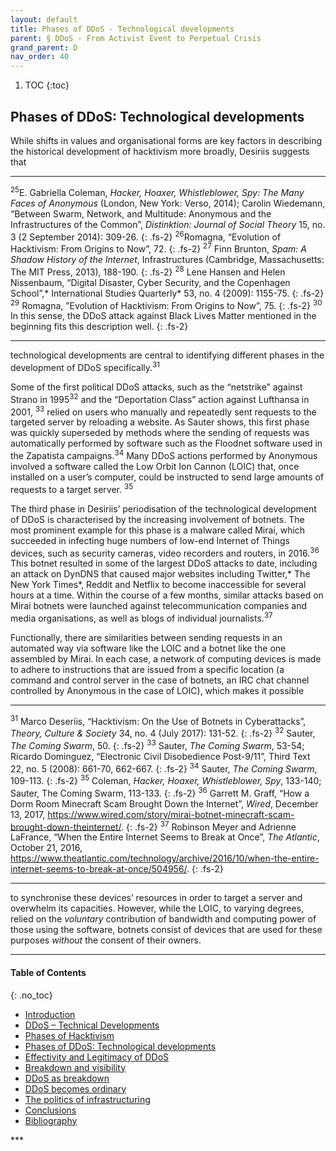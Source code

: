 ```yaml
---
layout: default
title: Phases of DDoS - Technological developments 
parent: § DDoS - From Activist Event to Perpetual Crisis  
grand_parent: D 
nav_order: 40 
---
```

<style>
.dont-break-out {
  /* These are technically the same, but use both */
  overflow-wrap: break-word;
  word-wrap: break-word;

     -ms-word-break: break-all;
  /* This is the dangerous one in WebKit, as it breaks things wherever */
  word-break: break-all;
  /* Instead use this non-standard one: */
  word-break: break-word;
}

.youtube-container {
    position: relative;
    width: 100%;
    height: 0;
    padding-bottom: 56.25%;
}
.youtube-video {
    position: absolute;
    top: 0;
    left: 0;
    width: 100%;
    height: 100%;
}

</style>

<div class="dont-break-out" markdown="1">

1. TOC
{:toc}

## Phases of DDoS: Technological developments
While shifts in values and organisational forms are key factors in describing the historical development of hacktivism more broadly, Desiriis suggests that

***
<sup>25</sup>E. Gabriella Coleman, *Hacker, Hoaxer, Whistleblower, Spy: The Many Faces of Anonymous* (London, New York: Verso, 2014); Carolin Wiedemann, “Between Swarm, Network, and Multitude: Anonymous and the Infrastructures of the Common”, *Distinktion: Journal of Social Theory* 15, no. 3 (2 September 2014): 309-26. 
{: .fs-2}
<sup>26</sup>Romagna, “Evolution of Hacktivism: From Origins to Now”, 72. 
{: .fs-2}
<sup>27</sup> Finn Brunton, *Spam: A Shadow History of the Internet*, Infrastructures (Cambridge, Massachusetts: The MIT Press, 2013), 188-190. 
{: .fs-2}
<sup>28</sup> Lene Hansen and Helen Nissenbaum, “Digital Disaster, Cyber Security, and the Copenhagen School”,* International Studies Quarterly* 53, no. 4 (2009): 1155-75. 
{: .fs-2}
<sup>29</sup> Romagna, ”Evolution of Hacktivism: From Origins to Now”, 75.
{: .fs-2}
<sup>30</sup> In this sense, the DDoS attack against Black Lives Matter mentioned in the beginning fits this description well.
{: .fs-2}
***

technological developments are central to identifying different phases in the development of DDoS specifically.<sup>31</sup>

Some of the first political DDoS attacks, such as the “netstrike” against Strano in 1995<sup>32</sup> and the “Deportation Class” action against Lufthansa in 2001, <sup>33</sup> relied on users who manually and repeatedly sent requests to the targeted server by reloading a website. As Sauter shows, this first phase was quickly superseded by methods where the sending of requests was automatically performed by software such as the Floodnet software used in the Zapatista campaigns.<sup>34</sup> Many DDoS actions performed by Anonymous involved a software called the Low Orbit Ion Cannon (LOIC) that, once installed on a user’s computer, could be instructed to send large amounts of requests to a target server. <sup>35</sup>

The third phase in Desiriis’ periodisation of the technological development of DDoS is characterised by the increasing involvement of botnets. The most prominent example for this phase is a malware called Mirai, which succeeded in infecting huge numbers of low-end Internet of Things devices, such as security cameras, video recorders and routers, in 2016.<sup>36</sup> This botnet resulted in some of the largest DDoS attacks to date, including an attack on DynDNS that caused major websites including Twitter,* The New York Times*, Reddit and Netflix to become inaccessible for several hours at a time. Within the course of a few months, similar attacks based on Mirai botnets were launched against telecommunication companies and media organisations, as well as blogs of individual journalists.<sup>37</sup>

Functionally, there are similarities between sending requests in an automated way via software like the LOIC and a botnet like the one assembled by Mirai. In each case, a network of computing devices is made to adhere to instructions that are issued from a specific location (a command and control server in the case of botnets, an IRC chat channel controlled by Anonymous in the case of LOIC), which makes it possible

***
<sup>31</sup> Marco Deseriis, “Hacktivism: On the Use of Botnets in Cyberattacks”, *Theory, Culture & Society* 34, no. 4 (July 2017): 131-52. 
{: .fs-2}
<sup>32</sup> Sauter, *The Coming Swarm*, 50. 
{: .fs-2}
<sup>33</sup> Sauter, *The Coming Swarm*, 53-54; Ricardo Dominguez, “Electronic Civil Disobedience Post-9/11”, Third Text 22, no. 5 (2008): 661-70, 662-667. 
{: .fs-2}
<sup>34</sup> Sauter, *The Coming Swarm*, 109-113. 
{: .fs-2}
<sup>35</sup> Coleman, *Hacker, Hoaxer, Whistleblower, Spy*, 133-140; Sauter, The Coming Swarm, 113-133. 
{: .fs-2}
<sup>36</sup> Garrett M. Graff, “How a Dorm Room Minecraft Scam Brought Down the Internet”, *Wired*, December 13, 2017, https://www.wired.com/story/mirai-botnet-minecraft-scam-brought-down-theinternet/. 
{: .fs-2}
<sup>37</sup> Robinson Meyer and Adrienne LaFrance, “When the Entire Internet Seems to Break at Once”, *The Atlantic*, October 21, 2016, https://www.theatlantic.com/technology/archive/2016/10/when-the-entire-internet-seems-to-break-at-once/504956/.
{: .fs-2}
***

to synchronise these devices’ resources in order to target a server and overwhelm its capacities. However, while the LOIC, to varying degrees, relied on the *voluntary* contribution of bandwidth and computing power of those using the software, botnets consist of devices that are used for these purposes *without* the consent of their owners.

***

#### Table of Contents
{: .no_toc}

<ul><li> <a href="/docs/D/DDoS-From-Activist-Event-to-Perpetual-Crisis-1/">
Introduction</a></li><li> <a href="/docs/D/DDoS-From-Activist-Event-to-Perpetual-Crisis-2/">
DDoS – Technical Developments</a></li><li> <a href="/docs/D/DDoS-From-Activist-Event-to-Perpetual-Crisis-3/">
Phases of Hacktivism</a></li><li> <a href="/docs/D/DDoS-From-Activist-Event-to-Perpetual-Crisis-4/">
Phases of DDoS: Technological developments</a></li><li> <a href="/docs/D/DDoS-From-Activist-Event-to-Perpetual-Crisis-5/">
Effectivity and Legitimacy of DDoS</a></li><li> <a href="/docs/D/DDoS-From-Activist-Event-to-Perpetual-Crisis-6/">
Breakdown and visibility</a></li><li> <a href="/docs/D/DDoS-From-Activist-Event-to-Perpetual-Crisis-7/">
DDoS as breakdown</a></li><li> <a href="/docs/D/DDoS-From-Activist-Event-to-Perpetual-Crisis-8/">
DDoS becomes ordinary</a></li><li> <a href="/docs/D/DDoS-From-Activist-Event-to-Perpetual-Crisis-9/">
The politics of infrastructuring</a></li><li> <a href="/docs/D/DDoS-From-Activist-Event-to-Perpetual-Crisis-10/">
Conclusions</a></li><li> <a href="/docs/D/DDoS-From-Activist-Event-to-Perpetual-Crisis-11/">
Bibliography</a></li></ul>
***

</div>
